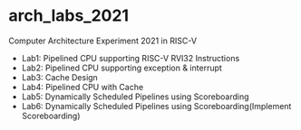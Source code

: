 # arch_labs_2021

Computer Architecture Experiment 2021 in RISC-V

- Lab1: Pipelined CPU supporting RISC-V RVI32 Instructions
- Lab2: Pipelined CPU supporting exception & interrupt
- Lab3: Cache Design
- Lab4: Pipelined CPU with Cache
- Lab5: Dynamically Scheduled Pipelines using Scoreboarding
- Lab6: Dynamically Scheduled Pipelines using Scoreboarding(Implement Scoreboarding)